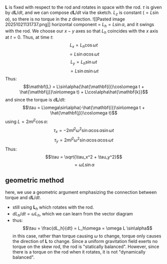 $\mathbf{L}$ is fixed with respect to the rod and rotates in space with the rod. 
$\tau$ is given by $d\mathbf{L}/dt$, and we can compose $d\mathbf{L}/dt$ via the sketch.
$L_z$ is constant ($=L\sin\alpha$), so there is no torque in the $z$ direction. ![[Pasted image 20251021131737.png]]
horizontal component = $L_h = L\sin\alpha$, and it swings with the rod. 
We choose our $x-y$ axes so that $L_h$ coincides with the $x$ axis at $t=0$. 
Thus, at time $t$:
$$L_x = L_h\cos\omega t$$
$$ = L\sin\alpha\cos\omega t$$
$$L_y = L_h\sin\omega t$$
$$ = L\sin\alpha\sin\omega t$$
Thus:
$$\mathbf{L} = L\sin\alpha(\hat{\mathbf{i}}\cos\omega t + \hat{\mathbf{j}}\sin\omega t) + L\cos\alpha\hat{\mathbf{k}}$$
and since the torque is $d\mathbf{L}/dt$:
$$\tau = L\omega\sin\alpha(-\hat{\mathbf{i}}\sin\omega t + \hat{\mathbf{j}}\cos\omega t)$$
using $L = 2ml^2\cos\alpha$:
$$\tau_x = -2ml^2\omega^2\sin\alpha\cos\alpha\sin\omega t$$
$$\tau_y = 2ml^2\omega^2\sin\alpha\cos\alpha\cos\omega t$$
Thus:
$$\tau = \sqrt{\tau_x^2 + \tau_y^2}$$
$$ = \omega L\sin\alpha$$

## geometric method
here, we use a geometric argument emphasizing the connection between torque and $d\mathbf{L}/dt$.

- still using $\mathbf{L}_h$ which rotates with the rod.
- $dL_h/dt = \omega L_h$, which we can learn from the vector diagram
- thus: $$\tau = \frac{dL_h}{dt} = L_h\omega = \omega L \sin\alpha$$
in this case, rather than torque causing $\omega$ to change, torque only causes the direction of $\mathbf{L}$ to change. 
Since a uniform gravitation field exerts no torque on the skew rod, the rod is "statically balanced".
However, since there is a torque on the rod when it rotates, it is not "dynamically balanced".
